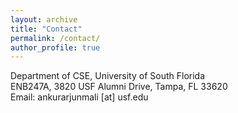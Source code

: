 ```yaml
---
layout: archive
title: "Contact"
permalink: /contact/
author_profile: true
---
```

Department of CSE, University of South Florida<br>
ENB247A, 3820 USF Alumni Drive, Tampa, FL 33620<br>
Email: ankurarjunmali [at] usf.edu

